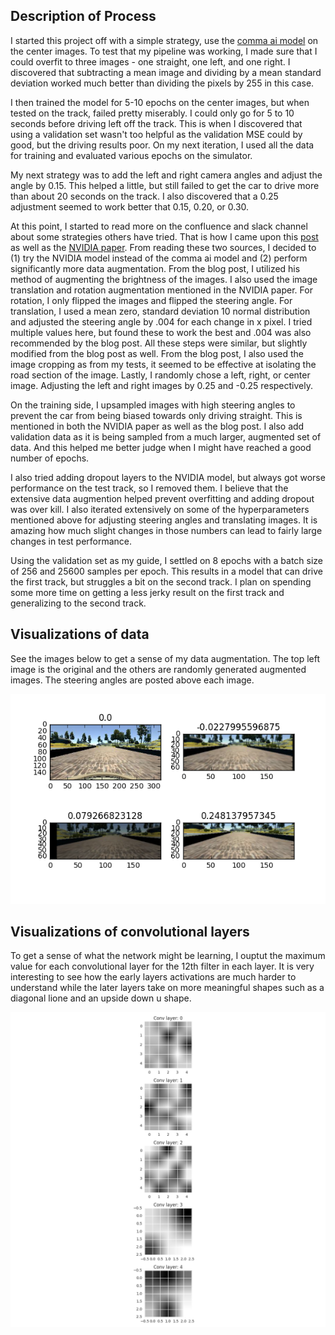 ## Description of Process

I started this project off with a simple strategy, use the [comma ai model](https://github.com/commaai/research/blob/master/train_steering_model.py) on the center images. To test that my pipeline was working, I made sure that I could overfit to three images - one straight, one left, and one right. I discovered that subtracting a mean image and dividing by a mean standard deviation worked much better than dividing the pixels by 255 in this case.

I then trained the model for 5-10 epochs on the center images, but when tested on the track, failed pretty miserably. I could only go for 5 to 10 seconds before driving left off the track. This is when I discovered that using a validation set wasn't too helpful as the validation MSE could by good, but the driving results poor. On my next iteration, I used all the data for training and evaluated various epochs on the simulator.

My next strategy was to add the left and right camera angles and adjust the angle by 0.15. This helped a little, but still failed to get the car to drive more than about 20 seconds on the track. I also discovered that a 0.25 adjustment seemed to work better that 0.15, 0.20, or 0.30. 

At this point, I started to read more on the confluence and slack channel about some strategies others have tried. That is how I came upon this [post](https://chatbotslife.com/learning-human-driving-behavior-using-nvidias-neural-network-model-and-image-augmentation-80399360efee#.lsuveu9f6) as well as the [NVIDIA paper](https://devblogs.nvidia.com/parallelforall/deep-learning-self-driving-cars/). From reading these two sources, I decided to (1) try the NVIDIA model instead of the comma ai model and (2) perform significantly more data augmentation. From the blog post, I utilized his method of augmenting the brightness of the images. I also used the image translation and rotation augmentation mentioned in the NVIDIA paper. For rotation, I only flipped the images and flipped the steering angle. For translation, I used a mean zero, standard deviation 10 normal distribution and adjusted the steering angle by .004 for each change in x pixel. I tried multiple values here, but found these to work the best and .004 was also recommended by the blog post. All these steps were similar, but slightly modified from the blog post as well. From the blog post, I also used the image cropping as from my tests, it seemed to be effective at isolating the road section of the image. Lastly, I randomly chose a left, right, or center image. Adjusting the left and right images by 0.25 and -0.25 respectively. 

On the training side, I upsampled images with high steering angles to prevent the car from being biased towards only driving straight. This is mentioned in both the NVIDIA paper as well as the blog post. I also add validation data as it is being sampled from a much larger, augmented set of data. And this helped me better judge when I might have reached a good number of epochs.

I also tried adding dropout layers to the NVIDIA model, but always got worse performance on the test track, so I removed them. I believe that the extensive data augmention helped prevent overfitting and adding dropout was over kill. I also iterated extensively on some of the hyperparameters mentioned above for adjusting steering angles and translating images. It is amazing how much slight changes in those numbers can lead to fairly large changes in test performance.

Using the validation set as my guide, I settled on 8 epochs with a batch size of 256 and 25600 samples per epoch. This results in a model that can drive the first track, but struggles a bit on the second track. I plan on spending some more time on getting a less jerky result on the first track and generalizing to the second track.


## Visualizations of data

See the images below to get a sense of my data augmentation. The top left image is the original and the others are randomly generated augmented images. The steering angles are posted above each image.

![data](data_example.png)

## Visualizations of convolutional layers

To get a sense of what the network might be learning, I ouptut the maximum value for each convolutional layer for the 12th filter in each layer. It is very interesting to see how the early layers activations are much harder to understand while the later layers take on more meaningful shapes such as a diagonal lione and an upside down u shape.

![conv](conv_layers.png)